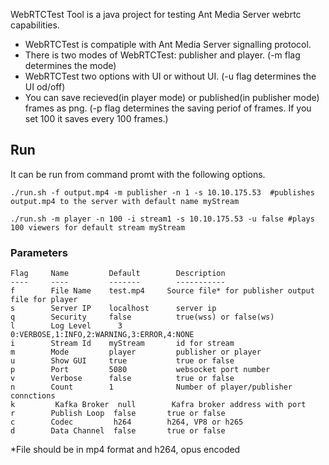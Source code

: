 WebRTCTest Tool is a java project for testing Ant Media Server webrtc capabilities.

* WebRTCTest is compatiple with Ant Media Server signalling protocol. 
* There is two modes of WebRTCTest: publisher and player. (-m flag determines the mode)
* WebRTCTest two options with UI or without UI. (-u flag determines the UI od/off)
* You can save recieved(in player mode) or published(in publisher mode) frames as png. (-p flag determines the saving periof of frames. If you set 100 it saves every 100 frames.)

## Run
It can be run from command promt with the following options.
```
./run.sh -f output.mp4 -m publisher -n 1 -s 10.10.175.53  #publishes output.mp4 to the server with default name myStream
```

```
./run.sh -m player -n 100 -i stream1 -s 10.10.175.53 -u false #plays 100 viewers for default stream myStream
```

### Parameters
```
Flag 	 Name      	  Default   	 Description                 
---- 	 ----      	  -------   	 -----------   
f    	 File Name 	  test.mp4     Source file* for publisher output file for player        
s    	 Server IP 	  localhost 	 server ip                   
q    	 Security  	  false     	 true(wss) or false(ws)      
l        Log Level      3           0:VERBOSE,1:INFO,2:WARNING,3:ERROR,4:NONE
i    	 Stream Id 	  myStream  	 id for stream               
m    	 Mode      	  player    	 publisher or player         
u    	 Show GUI  	  true      	 true or false               
p    	 Port      	  5080      	 websocket port number 
v    	 Verbose   	  false     	 true or false 
n    	 Count     	  1         	 Number of player/publisher connctions 
k         Kafka Broker  null        Kafra broker address with port
r    	 Publish Loop  false       true or false
c    	 Codec         h264        h264, VP8 or h265 
d    	 Data Channel  false       true or false 
```

*File should be in mp4 format and h264, opus encoded